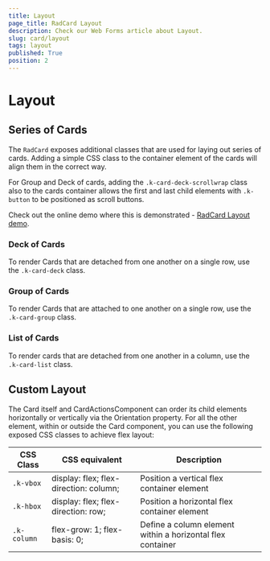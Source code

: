 ```yaml
---
title: Layout
page_title: RadCard Layout
description: Check our Web Forms article about Layout.
slug: card/layout
tags: layout
published: True
position: 2
---
```


# Layout

## Series of Cards

The `RadCard` exposes additional classes that are used for laying out series of cards. Adding a simple CSS class to the container element of the cards will align them in the correct way.

For Group and Deck of cards, adding the `.k-card-deck-scrollwrap` class also to the cards container allows the first and last child elements with `.k-button` to be positioned as scroll buttons.

Check out the online demo where this is demonstrated - [RadCard Layout demo](https://demos.telerik.com/aspnet-ajax/card/layout/defaultcs.aspx).

### Deck of Cards

To render Cards that are detached from one another on a single row, use the `.k-card-deck` class.

### Group of Cards

To render Cards that are attached to one another on a single row, use the `.k-card-group` class.

### List of Cards

To render cards that are detached from one another in a column, use the `.k-card-list` class.

## Custom Layout

The Card itself and CardActionsComponent can order its child elements horizontally or vertically via the Orientation property. For all the other element, within or outside the Card component, you can use the following exposed CSS classes to achieve flex layout:

|CSS Class| CSS equivalent | Description|
|---|---|---|
|`.k-vbox`| display: flex; flex-direction: column; | Position a vertical flex container element|
|`.k-hbox`| display: flex; flex-direction: row; | Position a horizontal flex container element|
|`.k-column`|  flex-grow: 1; flex-basis: 0; | Define a column element within a horizontal flex container|



